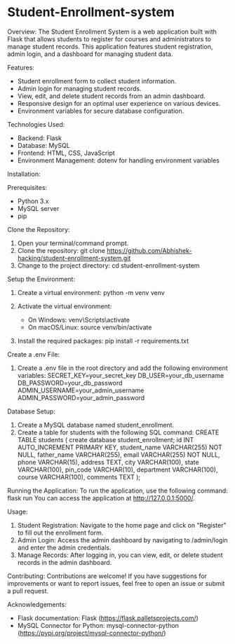 # Student-Enrollment-system

Overview:
The Student Enrollment System is a web application built with Flask that allows students to register for courses and administrators to manage student records. This application features student registration, admin login, and a dashboard for managing student data.

Features:
- Student enrollment form to collect student information.
- Admin login for managing student records.
- View, edit, and delete student records from an admin dashboard.
- Responsive design for an optimal user experience on various devices.
- Environment variables for secure database configuration.

Technologies Used:
- Backend: Flask
- Database: MySQL
- Frontend: HTML, CSS, JavaScript
- Environment Management: dotenv for handling environment variables

Installation:

Prerequisites:
- Python 3.x
- MySQL server
- pip

Clone the Repository:
1. Open your terminal/command prompt.
2. Clone the repository:
   git clone https://github.com/Abhishek-hacking/student-enrollment-system.git
3. Change to the project directory:
   cd student-enrollment-system

Setup the Environment:
1. Create a virtual environment:
   python -m venv venv
2. Activate the virtual environment:
   - On Windows:
     venv\Scripts\activate
   - On macOS/Linux:
     source venv/bin/activate

3. Install the required packages:
   pip install -r requirements.txt

Create a .env File:
1. Create a .env file in the root directory and add the following environment variables:
   SECRET_KEY=your_secret_key
   DB_USER=your_db_username
   DB_PASSWORD=your_db_password
   ADMIN_USERNAME=your_admin_username
   ADMIN_PASSWORD=your_admin_password

Database Setup:
1. Create a MySQL database named student_enrollment.
2. Create a table for students with the following SQL command:
   CREATE TABLE students (
       create database student_enrollment;
 	id INT AUTO_INCREMENT PRIMARY KEY,
 	student_name VARCHAR(255) NOT NULL,
 	father_name VARCHAR(255),
 	email VARCHAR(255) NOT NULL,
 	phone VARCHAR(15),
 	address TEXT,
 	city VARCHAR(100),
 	state VARCHAR(100),
 	pin_code VARCHAR(10),
 	department VARCHAR(100),
 	course VARCHAR(100),
 	comments TEXT
	);


Running the Application:
To run the application, use the following command:
flask run
You can access the application at http://127.0.0.1:5000/.

Usage:
1. Student Registration: Navigate to the home page and click on "Register" to fill out the enrollment form.
2. Admin Login: Access the admin dashboard by navigating to /admin/login and enter the admin credentials.
3. Manage Records: After logging in, you can view, edit, or delete student records in the admin dashboard.

Contributing:
Contributions are welcome! If you have suggestions for improvements or want to report issues, feel free to open an issue or submit a pull request.


Acknowledgements:
- Flask documentation: Flask (https://flask.palletsprojects.com/)
- MySQL Connector for Python: mysql-connector-python (https://pypi.org/project/mysql-connector-python/)
